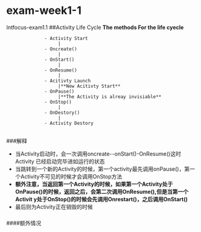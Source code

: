 # exam-week1-1
Intfocus-exam1.1
##Activity Life Cycle
**The methods For the life cyecle**

                  - Activity Start
                       |
                  - Oncreate()
                       |
                  - OnStart()
                       |
                  - OnResume()
                       |
                  - Acitivty Launch
                       |**New Acitivty Start**
                  - OnPause()
                       |**The Activity is alreay invisiable**
                  - OnStop()
                       |
                  - OnDestory()
                       |
                  - Activity Destory
                  
##
###解释
  - 当Activity启动时，会一次调用oncreate--onStart()-OnResume()这时Activity 已经启动完毕进如运行的状态
  - 当跳转到一个新的Activity的时候，第一个activity最先调用onPause()，第一个Activity不可见的时候才会调用OnStop方法
  - **额外注意，当返回第一个Activity的时候，如果第一个Activity处于OnPause()的时候，返回之后，会第二次调用OnResume(),但是当第一个Activit   y处于OnStop()的时候会先调用Onrestart()，之后调用OnStart()**
  - 最后则为Activity正在销毁的时候
###


####额外情况
####
